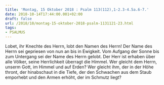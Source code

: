 ```yaml
---
title: 'Montag, 15 Oktober 2018 : Psalm 113(112),1-2.3-4.5a.6-7.'
date: 2018-10-14T17:44:00.001+02:00
draft: false
url: /2018/10/montag-15-oktober-2018-psalm-1131121-23.html
tags: 
- PSALMUS
---
```


Lobet, ihr Knechte des Herrn, lobt den Namen des Herrn! Der Name des Herrn sei gepriesen von nun an bis in Ewigkeit. Vom Aufgang der Sonne bis zum Untergang sei der Name des Herrn gelobt. Der Herr ist erhaben über alle Völker, seine Herrlichkeit überragt die Himmel. Wer gleicht dem Herrn, unserm Gott, im Himmel und auf Erden? Wer gleicht ihm, der in der Höhe thront, der hinabschaut in die Tiefe, der den Schwachen aus dem Staub emporhebt und den Armen erhöht, der im Schmutz liegt?